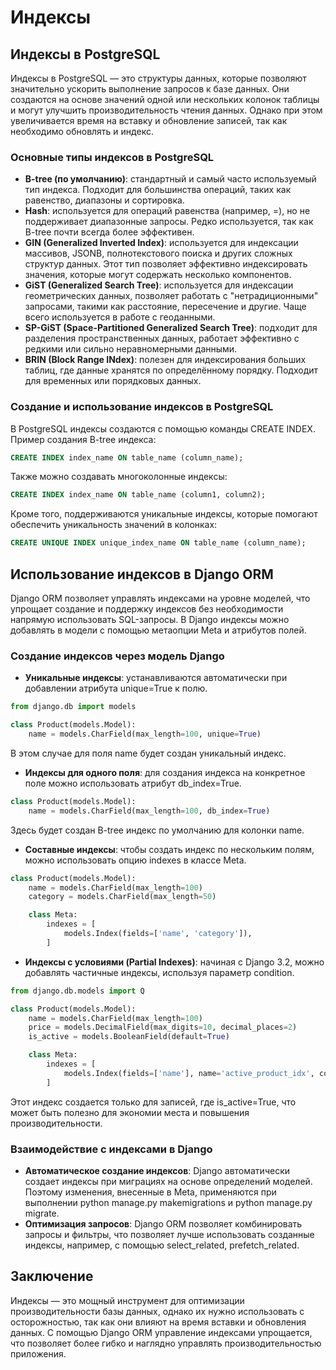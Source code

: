 # Индексы

## Индексы в PostgreSQL

Индексы в PostgreSQL — это структуры данных, которые позволяют значительно ускорить выполнение запросов к базе данных. Они создаются на основе значений одной или нескольких колонок таблицы и могут улучшить производительность чтения данных. Однако при этом увеличивается время на вставку и обновление записей, так как необходимо обновлять и индекс.

### Основные типы индексов в PostgreSQL

* **B-tree (по умолчанию)**: стандартный и самый часто используемый тип индекса. Подходит для большинства операций, таких как равенство, диапазоны и сортировка.
* **Hash**: используется для операций равенства (например, =), но не поддерживает диапазонные запросы. Редко используется, так как B-tree почти всегда более эффективен.
* **GIN (Generalized Inverted Index)**: используется для индексации массивов, JSONB, полнотекстового поиска и других сложных структур данных. Этот тип позволяет эффективно индексировать значения, которые могут содержать несколько компонентов.
* **GiST (Generalized Search Tree)**: используется для индексации геометрических данных, позволяет работать с "нетрадиционными" запросами, такими как расстояние, пересечение и другие. Чаще всего используется в работе с геоданными.
* **SP-GiST (Space-Partitioned Generalized Search Tree)**: подходит для разделения пространственных данных, работает эффективно с редкими или сильно неравномерными данными.
* **BRIN (Block Range INdex)**: полезен для индексирования больших таблиц, где данные хранятся по определённому порядку. Подходит для временных или порядковых данных.

### Создание и использование индексов в PostgreSQL

В PostgreSQL индексы создаются с помощью команды CREATE INDEX. Пример создания B-tree индекса:

```SQL
CREATE INDEX index_name ON table_name (column_name);
```

Также можно создавать многоколонные индексы:

```SQL
CREATE INDEX index_name ON table_name (column1, column2);
```

Кроме того, поддерживаются уникальные индексы, которые помогают обеспечить уникальность значений в колонках:

```SQL
CREATE UNIQUE INDEX unique_index_name ON table_name (column_name);
```

## Использование индексов в Django ORM

Django ORM позволяет управлять индексами на уровне моделей, что упрощает создание и поддержку индексов без необходимости напрямую использовать SQL-запросы. В Django индексы можно добавлять в модели с помощью метаопции Meta и атрибутов полей.

### Создание индексов через модель Django

* **Уникальные индексы**: устанавливаются автоматически при добавлении атрибута unique=True к полю.

```python
from django.db import models

class Product(models.Model):
    name = models.CharField(max_length=100, unique=True)
```

В этом случае для поля name будет создан уникальный индекс.

* **Индексы для одного поля**: для создания индекса на конкретное поле можно использовать атрибут db_index=True.

```python
class Product(models.Model):
    name = models.CharField(max_length=100, db_index=True)
```

Здесь будет создан B-tree индекс по умолчанию для колонки name.

* **Составные индексы**: чтобы создать индекс по нескольким полям, можно использовать опцию indexes в классе Meta.

```python
class Product(models.Model):
    name = models.CharField(max_length=100)
    category = models.CharField(max_length=50)

    class Meta:
        indexes = [
            models.Index(fields=['name', 'category']),
        ]
```

* **Индексы с условиями (Partial Indexes)**: начиная с Django 3.2, можно добавлять частичные индексы, используя параметр condition.

```python
from django.db.models import Q

class Product(models.Model):
    name = models.CharField(max_length=100)
    price = models.DecimalField(max_digits=10, decimal_places=2)
    is_active = models.BooleanField(default=True)

    class Meta:
        indexes = [
            models.Index(fields=['name'], name='active_product_idx', condition=Q(is_active=True)),
        ]
```

Этот индекс создается только для записей, где is_active=True, что может быть полезно для экономии места и повышения производительности.

### Взаимодействие с индексами в Django

* **Автоматическое создание индексов**: Django автоматически создает индексы при миграциях на основе определений моделей. Поэтому изменения, внесенные в Meta, применяются при выполнении python manage.py makemigrations и python manage.py migrate.
* **Оптимизация запросов**: Django ORM позволяет комбинировать запросы и фильтры, что позволяет лучше использовать созданные индексы, например, с помощью select_related, prefetch_related.

## Заключение

Индексы — это мощный инструмент для оптимизации производительности базы данных, однако их нужно использовать с осторожностью, так как они влияют на время вставки и обновления данных. С помощью Django ORM управление индексами упрощается, что позволяет более гибко и наглядно управлять производительностью приложения.
